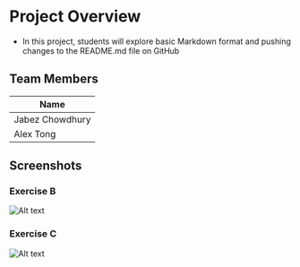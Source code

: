 # Project Overview
* In this project, students will explore basic Markdown format and pushing changes to the README.md file on GitHub

## Team Members
| Name             |
|------------------|
| Jabez Chowdhury  |
| Alex Tong        |

## Screenshots
### Exercise B
![Alt text](/exerciseb.gif)
### Exercise C
![Alt text](/exercisec.gif)
